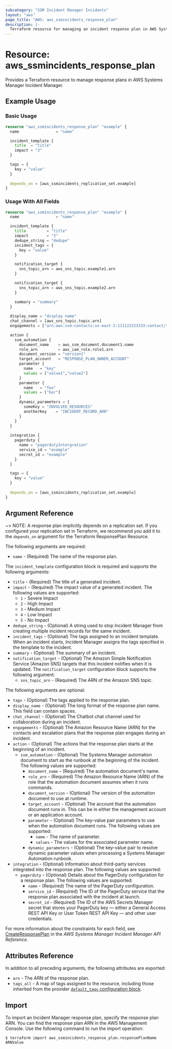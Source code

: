 ```yaml
---
subcategory: "SSM Incident Manager Incidents"
layout: "aws"
page_title: "AWS: aws_ssmincidents_response_plan"
description: |-
  Terraform resource for managing an incident response plan in AWS Systems Manager Incident Manager.
---
```


# Resource: aws_ssmincidents_response_plan

Provides a Terraform resource to manage response plans in AWS Systems Manager Incident Manager.

## Example Usage

### Basic Usage

```terraform
resource "aws_ssmincidents_response_plan" "example" {
  name                = "name"

  incident_template {
    title  = "title"
    impact = "3"
  }

  tags = {
    key = "value"
  }
  
  depends_on = [aws_ssmincidents_replication_set.example]
}

```

### Usage With All Fields

```terraform
resource "aws_ssmincidents_response_plan" "example" {
  name                = "name"

  incident_template {
    title         = "title"
    impact        = "3"
    dedupe_string = "dedupe"
    incident_tags = {
      key = "value"
    }

    notification_target {
      sns_topic_arn = aws_sns_topic.example1.arn
    }

    notification_target {
      sns_topic_arn = aws_sns_topic.example2.arn
    }

    summary = "summary"
  }
  
  display_name = "display name"
  chat_channel = [aws_sns_topic.topic.arn]
  engagements = ["arn:aws:ssm-contacts:us-east-2:111122223333:contact/test1"]

  action {
    ssm_automation {
      document_name    = aws_ssm_document.document1.name
      role_arn         = aws_iam_role.role1.arn
      document_version = "version1"
      target_account   = "RESPONSE_PLAN_OWNER_ACCOUNT"
      parameter {
        name   = "key"
        values = ["value1","value2"]
      }
      parameter {
        name   = "foo"
        values = ["bar"]
      }
      dynamic_parameters = {
        someKey = "INVOLVED_RESOURCES"
        anotherKey    = "INCIDENT_RECORD_ARN"
      }
    }  
  }
  
  integration {
    pagerduty {
      name = "pagerdutyIntergration"
      service_id = "example"
      secret_id = "example"
    }
  }

  tags = {
    key = "value"
  }
  
  depends_on = [aws_ssmincidents_replication_set.example]
}

```

## Argument Reference

~> NOTE: A response plan implicitly depends on a replication set. If you configured your replication set in Terraform,
we recommend you add it to the `depends_on` argument for the Terraform ResponsePlan Resource.

The following arguments are required:

* `name` - (Required) The name of the response plan.

The `incident_template` configuration block is required and supports the following arguments:

* `title` - (Required) The title of a generated incident.
* `impact` - (Required) The impact value of a generated incident. The following values are supported:
    * `1` - Severe Impact
    * `2` - High Impact
    * `3` - Medium Impact
    * `4` - Low Impact
    * `5` - No Impact
* `dedupe_string` - (Optional) A string used to stop Incident Manager from creating multiple incident records for the same incident.
* `incident_tags` - (Optional) The tags assigned to an incident template. When an incident starts, Incident Manager 
  assigns the tags specified in the template to the incident.
* `summary` - (Optional) The summary of an incident.
* `notification_target` - (Optional) The Amazon Simple Notification Service (Amazon SNS) targets that this incident 
  notifies when it is updated. The `notification_target` configuration block supports the following argument:
    * `sns_topic_arn` - (Required) The ARN of the Amazon SNS topic.

The following arguments are optional:

* `tags` - (Optional) The tags applied to the response plan.
* `display_name` - (Optional) The long format of the response plan name. This field can contain spaces.
* `chat_channel` - (Optional) The Chatbot chat channel used for collaboration during an incident.
* `engagements` - (Optional) The Amazon Resource Name (ARN) for the contacts and escalation plans that the response plan engages during an incident.
* `action` - (Optional) The actions that the response plan starts at the beginning of an incident.
  * `ssm_automation` - (Optional) The Systems Manager automation document to start as the runbook at the beginning of the incident. The following values are supported:
      * `document_name` - (Required) The automation document's name.
      * `role_arn` - (Required) The Amazon Resource Name (ARN) of the role that the automation document assumes when 
        it runs commands.
      * `document_version` - (Optional) The version of the automation document to use at runtime.
      * `target_account` -  (Optional) The account that the automation document runs in. This can be in either the 
        management account or an application account.
      * `parameter` - (Optional) The key-value pair parameters to use when the automation document runs. The following 
        values are supported:
          * `name` - The name of parameter.
          * `values` - The values for the associated parameter name.
      * `dynamic_parameters` - (Optional) The key-value pair to resolve dynamic parameter values when processing a Systems Manager Automation runbook.
* `integration` - (Optional) Information about third-party services integrated into the response plan. The following values are supported:
    * `pagerduty` - (Optional) Details about the PagerDuty configuration for a response plan. The following values are supported:
        * `name` - (Required) The name of the PagerDuty configuration.
        * `service_id` - (Required) The ID of the PagerDuty service that the response plan associated with the incident at launch.
        * `secret_id` - (Required) The ID of the AWS Secrets Manager secret that stores your PagerDuty key &mdash; 
          either a General Access REST API Key or User Token REST API Key &mdash; and other user credentials.

For more information about the constraints for each field, see [CreateResponsePlan](https://docs.aws.amazon.com/incident-manager/latest/APIReference/API_CreateResponsePlan.html) in the *AWS Systems Manager Incident Manager API Reference*.
  
## Attributes Reference

In addition to all preceding arguments, the following attributes are exported:

* `arn` - The ARN of the response plan.
* `tags_all` - A map of tags assigned to the resource, including those inherited from the provider [`default_tags` configuration block](https://registry.terraform.io/providers/hashicorp/aws/latest/docs#default_tags-configuration-block).

## Import

To import an Incident Manager response plan, specify the response plan ARN. You can find the response plan ARN in the 
AWS Management Console. Use the following command to run the import operation:

```
$ terraform import aws_ssmincidents_response_plan.responsePlanName ARNValue
```
